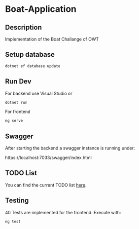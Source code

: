 # Boat-Application

## Description
Implementation of the Boat Challange of OWT

## Setup database
```bash
dotnet ef database update
```

## Run Dev

For backend use Visual Studio or
```bash
dotnet run
```

For frontend
```bash
ng serve
```

## Swagger
After starting the backend a swagger instance is running under:

https://localhost:7033/swagger/index.html

## TODO List
You can find the current TODO list [here](TODO.md).

## Testing

40 Tests are implemented for the frontend. Execute with:
```bash
ng test
```